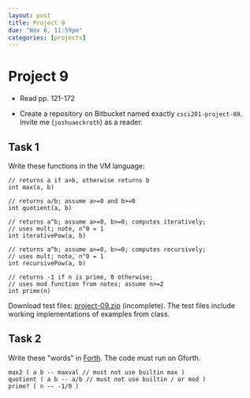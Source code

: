 ```yaml
---
layout: post
title: Project 9
due: "Nov 6, 11:59pm"
categories: [projects]
---
```


# Project 9

- Read pp. 121-172

- Create a repository on Bitbucket named exactly `csci201-project-09`. Invite me (`joshuaeckroth`) as a reader.

## Task 1

Write these functions in the VM language:

```
// returns a if a>b, otherwise returns b
int max(a, b)
```

```
// returns a/b; assume a>=0 and b>=0
int quotient(a, b)
```

```
// returns a^b; assume a>=0, b>=0; computes iteratively;
// uses mult; note, n^0 = 1
int iterativePow(a, b)
```

```
// returns a^b; assume a>=0, b>=0; computes recursively;
// uses mult; note, n^0 = 1
int recursivePow(a, b)
```

```
// returns -1 if n is prime, 0 otherwise;
// uses mod function from notes; assume n>=2
int prime(n)
```

Download test files: [project-09.zip](/code/project-09.zip) (incomplete). The test files include working implementations of examples from class.

## Task 2

Write these "words" in [Forth](/notes/forth.html). The code must run on Gforth.

```
max2 ( a b -- maxval // must not use builtin max )
quotient ( a b -- a/b // must not use builtin / or mod )
prime? ( n -- -1/0 )
```
